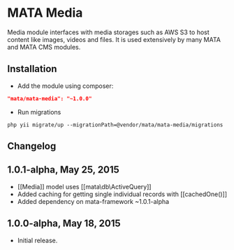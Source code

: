 MATA Media
==========================================

Media module interfaces with media storages such as AWS S3 to host content like images, videos and files. It is used extensively by many MATA and MATA CMS modules.


Installation
------------

- Add the module using composer: 

```json
"mata/mata-media": "~1.0.0"
```

-  Run migrations
```
php yii migrate/up --migrationPath=@vendor/mata/mata-media/migrations
```


Changelog
---------

## 1.0.1-alpha, May 25, 2015
- [[Media]] model uses [[mata\db\ActiveQuery]]
- Added caching for getting single individual records with [[cachedOne()]]
- Added dependency on mata-framework ~1.0.1-alpha

## 1.0.0-alpha, May 18, 2015

- Initial release.
